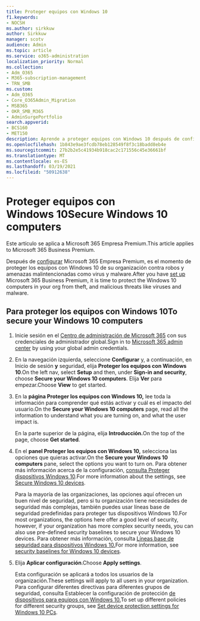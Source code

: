 ```yaml
---
title: Proteger equipos con Windows 10
f1.keywords:
- NOCSH
ms.author: sirkkuw
author: Sirkkuw
manager: scotv
audience: Admin
ms.topic: article
ms.service: o365-administration
localization_priority: Normal
ms.collection:
- Adm_O365
- M365-subscription-management
- TRN_SMB
ms.custom:
- Adm_O365
- Core_O365Admin_Migration
- MSB365
- OKR_SMB_M365
- AdminSurgePortfolio
search.appverid:
- BCS160
- MET150
description: Aprende a proteger equipos con Windows 10 después de configurar Microsoft 365 Empresa Premium.
ms.openlocfilehash: 1b843e9ae3fcdb78eb128549f8f3c18badd8eb4e
ms.sourcegitcommit: 27b2b2e5c41934b918cac2c171556c45e36661bf
ms.translationtype: MT
ms.contentlocale: es-ES
ms.lasthandoff: 03/19/2021
ms.locfileid: "50912638"
---
```

# <a name="secure-windows-10-computers"></a><span data-ttu-id="6fd6c-103">Proteger equipos con Windows 10</span><span class="sxs-lookup"><span data-stu-id="6fd6c-103">Secure Windows 10 computers</span></span>

<span data-ttu-id="6fd6c-104">Este artículo se aplica a Microsoft 365 Empresa Premium.</span><span class="sxs-lookup"><span data-stu-id="6fd6c-104">This article applies to Microsoft 365 Business Premium.</span></span>

<span data-ttu-id="6fd6c-105">Después de [configurar](set-up.md) Microsoft 365 Empresa Premium, es el momento de proteger los equipos con Windows 10 de su organización contra robos y amenazas malintencionadas como virus y malware.</span><span class="sxs-lookup"><span data-stu-id="6fd6c-105">After you have [set up](set-up.md) Microsoft 365 Business Premium, it is time to protect the Windows 10 computers in your org from theft, and malicious threats like viruses and malware.</span></span>

## <a name="to-secure-your-windows-10-computers"></a><span data-ttu-id="6fd6c-106">Para proteger los equipos con Windows 10</span><span class="sxs-lookup"><span data-stu-id="6fd6c-106">To secure your Windows 10 computers</span></span>

1. <span data-ttu-id="6fd6c-107">Inicie sesión en el [Centro de administración de Microsoft 365](https://admin.microsoft.com) con sus credenciales de administrador global.</span><span class="sxs-lookup"><span data-stu-id="6fd6c-107">Sign in to [Microsoft 365 admin center](https://admin.microsoft.com) by using your global admin credentials.</span></span> 
2. <span data-ttu-id="6fd6c-108">En la navegación izquierda, seleccione **Configurar** y, a continuación, en Inicio de sesión **y** seguridad, elija **Proteger los equipos con Windows 10**.</span><span class="sxs-lookup"><span data-stu-id="6fd6c-108">On the left nav, select **Setup** and then, under **Sign-in and security**, choose **Secure your Windows 10 computers**.</span></span> <span data-ttu-id="6fd6c-109">Elija **Ver** para empezar.</span><span class="sxs-lookup"><span data-stu-id="6fd6c-109">Choose **View** to get started.</span></span>
3. <span data-ttu-id="6fd6c-110">En la **página Proteger los equipos con Windows 10,** lee toda la información para comprender qué estás activar y cuál es el impacto del usuario.</span><span class="sxs-lookup"><span data-stu-id="6fd6c-110">On the **Secure your Windows 10 computers** page, read all the information to understand what you are turning on, and what the user impact is.</span></span>

    <span data-ttu-id="6fd6c-111">En la parte superior de la página, elija **Introducción.**</span><span class="sxs-lookup"><span data-stu-id="6fd6c-111">On the top of the page, choose **Get started**.</span></span>

4. <span data-ttu-id="6fd6c-112">En el **panel Proteger los equipos con Windows 10,** selecciona las opciones que quieras activar.</span><span class="sxs-lookup"><span data-stu-id="6fd6c-112">On the **Secure your Windows 10 computers** pane, select the options you want to turn on.</span></span> <span data-ttu-id="6fd6c-113">Para obtener más información acerca de la configuración, [consulta Proteger dispositivos Windows 10](secure-windows-10-devices.md).</span><span class="sxs-lookup"><span data-stu-id="6fd6c-113">For more information about the settings, see [Secure Windows 10 devices](secure-windows-10-devices.md).</span></span> 
    
    <span data-ttu-id="6fd6c-114">Para la mayoría de las organizaciones, las opciones aquí ofrecen un buen nivel de seguridad, pero si tu organización tiene necesidades de seguridad más complejas, también puedes usar líneas base de seguridad predefinidas para proteger tus dispositivos Windows 10.</span><span class="sxs-lookup"><span data-stu-id="6fd6c-114">For most organizations, the options here offer a good level of security, however, if your organization has more complex security needs, you can also use pre-defined security baselines to secure  your Windows 10 devices.</span></span> <span data-ttu-id="6fd6c-115">Para obtener más información, consulta [Líneas base de seguridad para dispositivos Windows 10.](/mem/intune/protect/security-baselines)</span><span class="sxs-lookup"><span data-stu-id="6fd6c-115">For more information, see [security baselines for Windows 10 devices](/mem/intune/protect/security-baselines).</span></span>   

1. <span data-ttu-id="6fd6c-116">Elija **Aplicar configuración**.</span><span class="sxs-lookup"><span data-stu-id="6fd6c-116">Choose **Apply settings**.</span></span>

    <span data-ttu-id="6fd6c-117">Esta configuración se aplicará a todos los usuarios de la organización.</span><span class="sxs-lookup"><span data-stu-id="6fd6c-117">These settings will apply to all users in your organization.</span></span> <span data-ttu-id="6fd6c-118">Para configurar diferentes directivas para diferentes grupos de seguridad, consulta Establecer la configuración de protección [de dispositivos para equipos con Windows 10.](protection-settings-for-windows-10-pcs.md)</span><span class="sxs-lookup"><span data-stu-id="6fd6c-118">To set up different policies for different security groups, see [Set device protection settings for Windows 10 PCs](protection-settings-for-windows-10-pcs.md).</span></span>